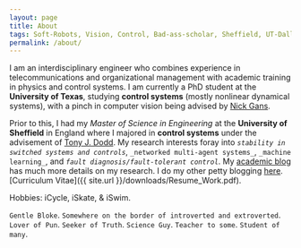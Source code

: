 ```yaml
---
layout: page
title: About
tags: Soft-Robots, Vision, Control, Bad-ass-scholar, Sheffield, UT-Dallas, Research-Assistant, Teaching-Assistant, RoboTec-Lab.
permalink: /about/
---
```


I am an interdisciplinary engineer who combines experience in telecommunications and organizational management with academic training in physics and control systems. I am currently a PhD student at the **University of Texas**, studying **control systems** (mostly nonlinear dynamical systems), with a pinch in computer vision being advised by [Nick Gans](http://www.utdallas.edu/~ngans/). 

Prior to this, I had my *Master of Science in Engineering* at the **University of Sheffield** in England where I majored in **control systems** under the advisement of [Tony J. Dodd](https://www.sheffield.ac.uk/acse/staff/tjd).
My research interests foray into _`stability in switched systems and controls`_, `_networked multi-agent systems_`, `_machine learning_`, and _`fault diagnosis/fault-tolerant control`_.
My [academic blog](http://lakehanne.github.io) has much more details on my research. I do my other petty blogging [here](http://fancylittlerobots.blogspot.com). 
[Curriculum Vitae]({{ site.url }}/downloads/Resume_Work.pdf).


Hobbies: iCycle, iSkate, & iSwim.


`Gentle Bloke`. `Somewhere on the border of introverted and extroverted`. `Lover of Pun`. `Seeker of Truth`. `Science Guy`. `Teacher to some`. `Student of many`.

